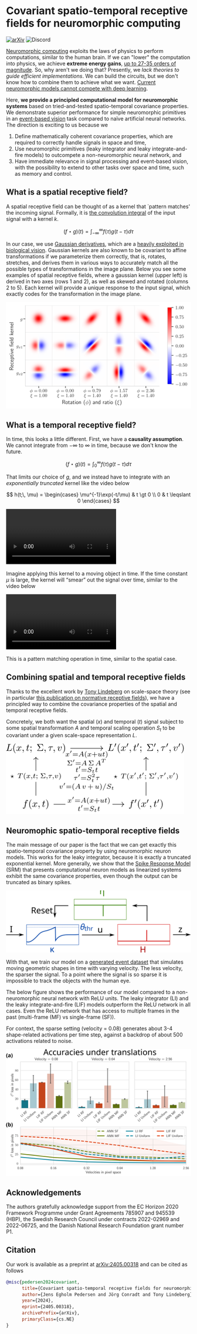 # Covariant spatio-temporal receptive fields for neuromorphic computing

[![arXiv](https://img.shields.io/badge/arXiv-2405.00318-b31b1b.svg?style=for-the-badge)](https://arxiv.org/abs/2405.00318)
![Discord](https://img.shields.io/discord/1209533869733453844?style=for-the-badge)

[Neuromorphic computing](https://en.wikipedia.org/wiki/Neuromorphic) exploits the laws of physics to perform computations, similar to the human brain.
If we can "lower" the computation into physics, we achieve **extreme energy gains**, [up to 27-35 orders of magnitude](https://ieeexplore.ieee.org/document/10363573).
So, why aren't we doing that? Presently, we *lack theories to guide efficient implementations*. 
We can build the circuits, but we don't know how to combine them to achieve what we want.
[Current neuromorphic models cannot compete with deep learning](https://www.nature.com/articles/s43588-021-00184-y).

Here, **we provide a principled computational model for neuromorphic systems** based on tried-and-tested spatio-temporal covariance properties.
We demonstrate superior performance for simple neuromorphic primitives in an [event-based vision](https://en.wikipedia.org/wiki/Event_camera) task compared to naïve artificial neural networks.
The direction is exciting to us because we 

1. Define mathematically coherent covariance properties, which are required to correctly handle signals in space and time,
2. Use neuromorphic primitives (leaky integrator and leaky integrate-and-fire models) to outcompete a non-neuromorphic neural network, and
3. Have immediate relevance in signal processing and event-based vision, with the possibility to extend to other tasks over space and time, such as memory and control.

## What is a **spatial** receptive field?

A spatial receptive field can be thought of as a kernel that `pattern matches' the incoming signal.
Formally, it is [the convolution integral](https://en.wikipedia.org/wiki/Convolution) of the input signal with a kernel $k$.

$$
(f \star g) (t) = \int_{-\infty}^{\infty} f(\tau) g(t - \tau) d\tau
$$

In our case, we use [Gaussian derivatives](https://en.wikipedia.org/wiki/Gaussian_function), which are a [heavily exploited in biological vision](https://www.sciencedirect.com/science/article/pii/S2405844021000025).
Gaussian kernels are also known to be covariant to affine transformations if we parameterize them correctly, that is, rotates, stretches, and derives them in various ways to accurately match all the possible types of transformations in the image plane.
Below you see some examples of spatial receptive fields, where a gaussian kernel (upper left) is derived in two axes (rows 1 and 2), as well as skewed and rotated (columns 2 to 5).
Each kernel will provide a unique response to the input signal, which exactly codes for the transformation in the image plane.

![](srf.png)

## What is a **temporal** receptive field?
In time, this looks a little different.
First, we have a **causality assumption**. We cannot integrate from $-\infty$ to $\infty$ in time, because we don't know the future.

$$
(f \star g) (t) = \int_{0}^{\infty} f(\tau) g(t - \tau) d\tau
$$

That limits our choice of $g$, and we instead have to integrate with an *exponentially truncated* kernel like the video below

$$
h(t;\, \mu) = \begin{cases} \mu^{-1}\exp(-t/\mu) & t \gt 0 \\ 0 & t \leqslant 0 \end{cases}
$$


<video src="conv_li2.mp4" autoplay loop></video>


Imagine applying this kernel to a moving object in time.
If the time constant $\mu$ is large, the kernel will <q>smear</q> out the signal over time, similar to the video below

<video src="conv_li.mp4" autoplay loop></video>

This is a pattern matching operation in time, similar to the spatial case.

## Combining spatial and temporal receptive fields

Thanks to the excellent work by [Tony Lindeberg](https://www.kth.se/profile/tony/) on scale-space theory (see in particular [this publication on normative receptive fields](https://www.sciencedirect.com/science/article/pii/S2405844021000025)), we have a principled way to combine the covariance properties of the spatial and temporal receptive fields.

Concretely, we both want the spatial ($x$) and temporal ($t$) signal subject to some spatial transformation $A$ and temporal scaling operation $S_t$ to be covariant under a given scale-space representation $L$.

![](covariance_spatiotemporal.svg)

## Neuromophic spatio-temporal receptive fields

The main message of our paper is the fact that we can get exactly this spatio-temporal covariance property by using neuromorphic neuron models.
This works for the leaky integrator, because it is exactly a truncated exponential kernel.
More generally, we show that the [Spike Response Model](http://scholarpedia.org/article/Spike-response_model) (SRM) that presents computational neuron models as linearized systems exhibit the same covariance properties, even though the output can be truncated as binary spikes.

![](srm.svg)

With that, we train our model on a [generated event dataset](https://github.com/ncskth/event-generator) that simulates moving geometric shapes in time with varying velocity.
The less velocity, the sparser the signal.
To a point where the signal is so sparse it is impossible to track the objects with the human eye.

The below figure shows the performance of our model compared to a non-neuromorphic neural network with ReLU units.
The leaky integrator (LI) and the leaky integrate-and-fire (LIF) models outperform the ReLU network in all cases.
Even the ReLU network that has access to multiple frames in the past (multi-frame (MF) vs single-frame (SF)).

For context, the sparse setting (velocity = 0.08) generates about 3-4 shape-related activations per time step, against a backdrop of about 500 activations related to noise.

![](translation.svg)


## Acknowledgements
The authors gratefully acknowledge support from the EC Horizon 2020 Framework
Programme under Grant Agreements 785907 and 945539 (HBP), the Swedish Research Council under contracts 2022-02969 and 2022-06725, and the Danish National Research Foundation grant number P1.

## Citation
Our work is available as a preprint at [arXiv:2405.00318](https://arxiv.org/abs/2405.00318) and can be cited as follows
```bibtex
@misc{pedersen2024covariant,
      title={Covariant spatio-temporal receptive fields for neuromorphic computing}, 
      author={Jens Egholm Pedersen and Jörg Conradt and Tony Lindeberg},
      year={2024},
      eprint={2405.00318},
      archivePrefix={arXiv},
      primaryClass={cs.NE}
}
```